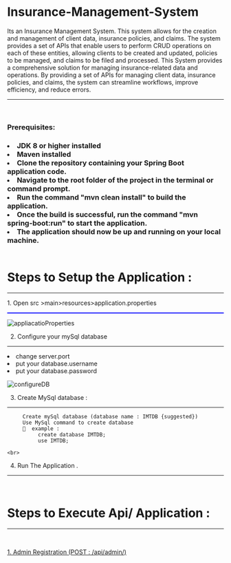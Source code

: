 # Insurance-Management-System
Its an Insurance Management System. This system allows for the creation and management of client data, insurance policies, and claims. The system provides a set of APIs that enable users to perform CRUD operations on each of these entities, allowing clients to be created and updated, policies to be managed, and claims to be filed and processed. This System provides a comprehensive solution for managing insurance-related data and operations. By providing a set of APIs for managing client data, insurance policies, and claims, the system can streamline workflows, improve efficiency, and reduce errors.
<hr>
<br>

<h3>Prerequisites:<h3>
 </hr>
 <li>JDK 8 or higher installed
 <li>Maven installed
 <li>Clone the repository containing your Spring Boot application code.
 <li>Navigate to the root folder of the project in the terminal or command prompt.
 <li>Run the command "mvn clean install" to build the application.
 <li>Once the build is successful, run the command "mvn spring-boot:run" to start the application.
 <li>The application should now be up and running on your local machine.</li>
<br>
 
# Steps  to  Setup  the  Application : 
 <hr>
<p>1.	Open src >main>resources>application.properties<p>
 <hr style="height:2px;border-width:0;color:blue;background-color:blue">

![appliacatioProperties](https://user-images.githubusercontent.com/51885478/230089331-7e938c17-b2b4-415b-afc1-ea59afa53c96.PNG)

2.	Configure your mySql database
 <hr>
    <li>	change server.port
    <li>put your database.username
    <li>put your database.password


![configureDB](https://user-images.githubusercontent.com/51885478/230093271-9b960a8c-9f69-4eb1-aa65-c5b102b62459.PNG)

     
3.	Create MySql database  : 
 <hr>
     
         Create mySql database (database name : IMTDB {suggested})
         Use MySql command to create database
         	example : 
              create database IMTDB;
              use IMTDB;
          
    <br>
4.	Run The Application .
<hr>

<br>
     
 # Steps to Execute Api/ Application :  
<hr>
<br>    
 <p style="text-decoration:underline;">1.	Admin Registration (POST  : /api/admin/)</p> 
